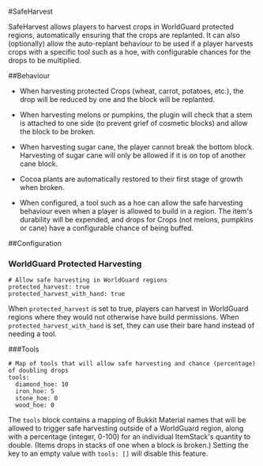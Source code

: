 #SafeHarvest

SafeHarvest allows players to harvest crops in WorldGuard protected regions, automatically ensuring that the crops are replanted. It can also (optionally) allow the auto-replant behaviour to be used if a player harvests crops with a specific tool such as a hoe, with configurable chances for the drops to be multiplied.


##Behaviour

* When harvesting protected Crops (wheat, carrot, potatoes, etc.), the drop will be reduced by one and the block will be replanted.

* When harvesting melons or pumpkins, the plugin will check that a stem is attached to one side (to prevent grief of cosmetic blocks) and allow the block to be broken.

* When harvesting sugar cane, the player cannot break the bottom block. Harvesting of sugar cane will only be allowed if it is on top of another cane block.

* Cocoa plants are automatically restored to their first stage of growth when broken.

* When configured, a tool such as a hoe can allow the safe harvesting behaviour even when a player is allowed to build in a region. The item's durability will be expended, and drops for Crops (not melons, pumpkins or cane) have a configurable chance of being buffed.


##Configuration

### WorldGuard Protected Harvesting
```
# Allow safe harvesting in WorldGuard regions
protected_harvest: true
protected_harvest_with_hand: true
```
When `protected_harvest` is set to true, players can harvest in WorldGuard regions where they would not otherwise have build permissions. When `protected_harvest_with_hand` is set, they can use their bare hand instead of needing a tool.

###Tools
```
# Map of tools that will allow safe harvesting and chance (percentage) of doubling drops
tools:
  diamond_hoe: 10
  iron_hoe: 5
  stone_hoe: 0
  wood_hoe: 0
```
The `tools` block contains a mapping of Bukkit Material names that will be allowed to trigger safe harvesting outside of a WorldGuard region, along with a percentage (integer, 0-100) for an individual ItemStack's quantity to double. (Items drops in stacks of one when a block is broken.) Setting the key to an empty value with `tools: []` will disable this feature.
